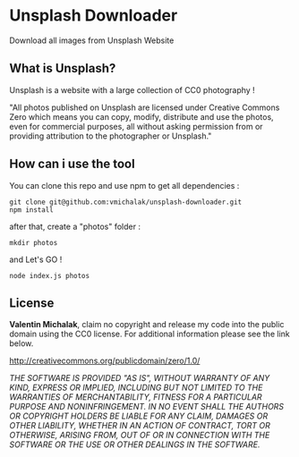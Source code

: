 Unsplash Downloader
===================

Download all images from Unsplash Website

What is Unsplash?
-------------
Unsplash is a website with a large collection of CC0 photography !

"All photos published on Unsplash are licensed under Creative Commons Zero which means you can copy, modify, distribute and use the photos, even for commercial purposes, all without asking permission from or providing attribution to the photographer or Unsplash."

How can i use the tool
-------------
You can clone this repo and use npm to get all dependencies :

	git clone git@github.com:vmichalak/unsplash-downloader.git
	npm install

after that, create a "photos" folder :

	mkdir photos

and Let's GO !

	node index.js photos

License
-------------
**Valentin Michalak**, claim no copyright and release my code into the public domain using the CC0 license. For additional information please see the link below.

http://creativecommons.org/publicdomain/zero/1.0/

*THE SOFTWARE IS PROVIDED "AS IS", WITHOUT WARRANTY OF ANY KIND, EXPRESS OR IMPLIED, INCLUDING BUT NOT LIMITED TO THE WARRANTIES OF MERCHANTABILITY, FITNESS FOR A PARTICULAR PURPOSE AND NONINFRINGEMENT. IN NO EVENT SHALL THE AUTHORS OR COPYRIGHT HOLDERS BE LIABLE FOR ANY CLAIM, DAMAGES OR OTHER LIABILITY, WHETHER IN AN ACTION OF CONTRACT, TORT OR OTHERWISE, ARISING FROM, OUT OF OR IN CONNECTION WITH THE SOFTWARE OR THE USE OR OTHER DEALINGS IN THE SOFTWARE.*